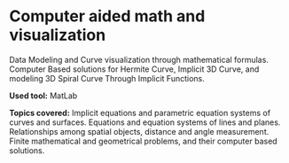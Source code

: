 # Computer aided math and visualization
Data Modeling and Curve visualization through mathematical formulas. Computer Based solutions for Hermite Curve, Implicit 3D Curve, and modeling 3D Spiral Curve Through Implicit Functions.

**Used tool:**
MatLab

**Topics covered:** 
Implicit equations and parametric
equation systems of curves and surfaces. Equations and equation systems of lines and
planes. Relationships among spatial objects, distance and angle
measurement. Finite mathematical and geometrical problems, and their
computer based solutions. 

